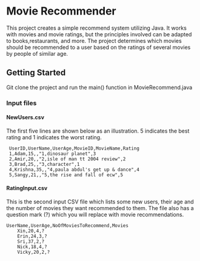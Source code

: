 # Movie Recommender 

This project  creates a simple recommend system utilizing Java. 
It works with movies and movie ratings, but the principles involved can be adapted to books,restaurants, and more. 
The project determines which movies should be recommended to a user based on the ratings of several movies by people of similar age.

## Getting Started

Git clone the project and run the main() function in MovieRecommend.java


### Input files

#### NewUsers.csv

The first five lines are shown below as an illustration. 5 indicates the best rating and 1
indicates the worst rating.

```
 UserID,UserName,UserAge,MovieID,MovieName,Rating
 1,Adam,15,,"1,dinosaur planet",3
 2,Amir,20,,"2,isle of man tt 2004 review",2
 3,Brad,25,,"3,character",1
 4,Krishna,35,,"4,paula abdul's get up & dance",4
 5,Sangy,21,,"5,the rise and fall of ecw",5
```
#### RatingInput.csv

This is the second input CSV file which lists some new users, their age and the
number of movies they want recommended to them. The file also has a question mark (?) which you will
replace with movie recommendations.

```
UserName,UserAge,NoOfMoviesToRecommend,Movies
    Xin,20,4,?
    Erin,24,3,?
    Sri,37,2,?
    Nick,18,4,?
    Vicky,20,2,?
```

